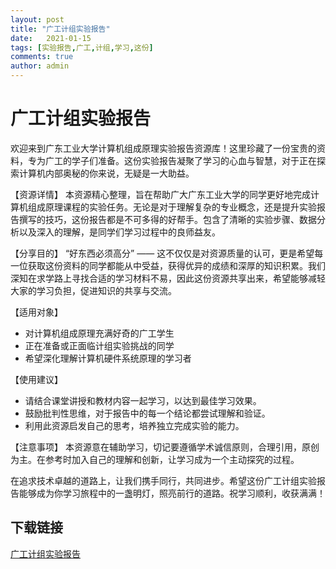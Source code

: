 ```yaml
---
layout: post
title: "广工计组实验报告"
date:   2021-01-15
tags: [实验报告,广工,计组,学习,这份]
comments: true
author: admin
---
```

# 广工计组实验报告

欢迎来到广东工业大学计算机组成原理实验报告资源库！这里珍藏了一份宝贵的资料，专为广工的学子们准备。这份实验报告凝聚了学习的心血与智慧，对于正在探索计算机内部奥秘的你来说，无疑是一大助益。

【资源详情】
本资源精心整理，旨在帮助广大广东工业大学的同学更好地完成计算机组成原理课程的实验任务。无论是对于理解复杂的专业概念，还是提升实验报告撰写的技巧，这份报告都是不可多得的好帮手。包含了清晰的实验步骤、数据分析以及深入的理解，是同学们学习过程中的良师益友。

【分享目的】
“好东西必须高分” —— 这不仅仅是对资源质量的认可，更是希望每一位获取这份资料的同学都能从中受益，获得优异的成绩和深厚的知识积累。我们深知在求学路上寻找合适的学习材料不易，因此这份资源共享出来，希望能够减轻大家的学习负担，促进知识的共享与交流。

【适用对象】
- 对计算机组成原理充满好奇的广工学生
- 正在准备或正面临计组实验挑战的同学
- 希望深化理解计算机硬件系统原理的学习者

【使用建议】
- 请结合课堂讲授和教材内容一起学习，以达到最佳学习效果。
- 鼓励批判性思维，对于报告中的每一个结论都尝试理解和验证。
- 利用此资源启发自己的思考，培养独立完成实验的能力。

【注意事项】
本资源意在辅助学习，切记要遵循学术诚信原则，合理引用，原创为主。在参考时加入自己的理解和创新，让学习成为一个主动探究的过程。

在追求技术卓越的道路上，让我们携手同行，共同进步。希望这份广工计组实验报告能够成为你学习旅程中的一盏明灯，照亮前行的道路。祝学习顺利，收获满满！

## 下载链接

[广工计组实验报告](https://pan.quark.cn/s/c3cfa90b663d)